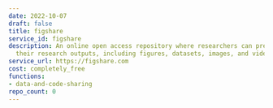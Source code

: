```yaml
---
date: 2022-10-07
draft: false
title: figshare
service_id: figshare
description: An online open access repository where researchers can preserve and share
  their research outputs, including figures, datasets, images, and videos.
service_url: https://figshare.com
cost: completely_free
functions:
- data-and-code-sharing
repo_count: 0
---
```



